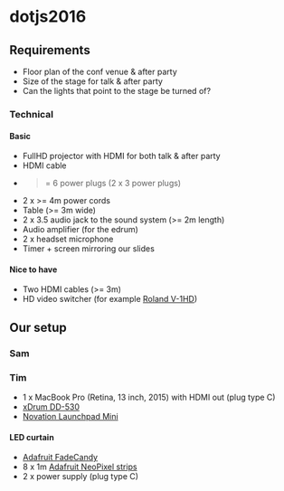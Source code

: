 # dotjs2016

## Requirements

* Floor plan of the conf venue & after party
* Size of the stage for talk & after party
* Can the lights that point to the stage be turned of?

### Technical 

#### Basic

* FullHD projector with HDMI for both talk & after party
* HDMI cable
* >= 6 power plugs (2 x 3 power plugs)
* 2 x >= 4m power cords
* Table (>= 3m wide)
* 2 x 3.5 audio jack to the sound system (>= 2m length)
* Audio amplifier (for the edrum)
* 2 x headset microphone
* Timer + screen mirroring our slides

#### Nice to have

* Two HDMI cables (>= 3m)
* HD video switcher (for example [Roland V-1HD](http://proav.roland.com/promos/v-1hd))


## Our setup

### Sam



### Tim

* 1 x MacBook Pro (Retina, 13 inch, 2015) with HDMI out (plug type C)
* [xDrum DD-530](https://www.kirstein.de/en/E-Drum-Sets/XDrum-DD-530-Electronic-drumset-with-mesh-heads.html)
* [Novation Launchpad Mini](https://global.novationmusic.com/launch/launchpad-mini#)

#### LED curtain

* [Adafruit FadeCandy](https://www.adafruit.com/product/1689)
* 8 x 1m [Adafruit NeoPixel strips](https://www.adafruit.com/products/1138)
* 2 x power supply (plug type C)
